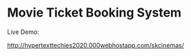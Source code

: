 # Movie Ticket Booking System

Live Demo:

http://hypertexttechies2020.000webhostapp.com/skcinemas/
